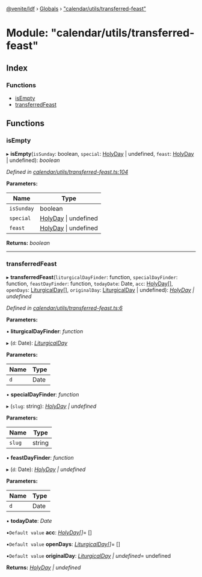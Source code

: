 [@venite/ldf](../README.md) › [Globals](../globals.md) › ["calendar/utils/transferred-feast"](_calendar_utils_transferred_feast_.md)

# Module: "calendar/utils/transferred-feast"

## Index

### Functions

* [isEmpty](_calendar_utils_transferred_feast_.md#isempty)
* [transferredFeast](_calendar_utils_transferred_feast_.md#transferredfeast)

## Functions

###  isEmpty

▸ **isEmpty**(`isSunday`: boolean, `special`: [HolyDay](../classes/_calendar_holy_day_.holyday.md) | undefined, `feast`: [HolyDay](../classes/_calendar_holy_day_.holyday.md) | undefined): *boolean*

*Defined in [calendar/utils/transferred-feast.ts:104](https://github.com/gbj/venite/blob/e99767c/ldf/src/calendar/utils/transferred-feast.ts#L104)*

**Parameters:**

Name | Type |
------ | ------ |
`isSunday` | boolean |
`special` | [HolyDay](../classes/_calendar_holy_day_.holyday.md) &#124; undefined |
`feast` | [HolyDay](../classes/_calendar_holy_day_.holyday.md) &#124; undefined |

**Returns:** *boolean*

___

###  transferredFeast

▸ **transferredFeast**(`liturgicalDayFinder`: function, `specialDayFinder`: function, `feastDayFinder`: function, `todayDate`: Date, `acc`: [HolyDay](../classes/_calendar_holy_day_.holyday.md)[], `openDays`: [LiturgicalDay](../classes/_calendar_liturgical_day_.liturgicalday.md)[], `originalDay`: [LiturgicalDay](../classes/_calendar_liturgical_day_.liturgicalday.md) | undefined): *[HolyDay](../classes/_calendar_holy_day_.holyday.md) | undefined*

*Defined in [calendar/utils/transferred-feast.ts:6](https://github.com/gbj/venite/blob/e99767c/ldf/src/calendar/utils/transferred-feast.ts#L6)*

**Parameters:**

▪ **liturgicalDayFinder**: *function*

▸ (`d`: Date): *[LiturgicalDay](../classes/_calendar_liturgical_day_.liturgicalday.md)*

**Parameters:**

Name | Type |
------ | ------ |
`d` | Date |

▪ **specialDayFinder**: *function*

▸ (`slug`: string): *[HolyDay](../classes/_calendar_holy_day_.holyday.md) | undefined*

**Parameters:**

Name | Type |
------ | ------ |
`slug` | string |

▪ **feastDayFinder**: *function*

▸ (`d`: Date): *[HolyDay](../classes/_calendar_holy_day_.holyday.md) | undefined*

**Parameters:**

Name | Type |
------ | ------ |
`d` | Date |

▪ **todayDate**: *Date*

▪`Default value`  **acc**: *[HolyDay](../classes/_calendar_holy_day_.holyday.md)[]*= []

▪`Default value`  **openDays**: *[LiturgicalDay](../classes/_calendar_liturgical_day_.liturgicalday.md)[]*= []

▪`Default value`  **originalDay**: *[LiturgicalDay](../classes/_calendar_liturgical_day_.liturgicalday.md) | undefined*= undefined

**Returns:** *[HolyDay](../classes/_calendar_holy_day_.holyday.md) | undefined*
